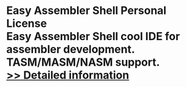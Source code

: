 # Easy Assembler Shell Personal License<br />Easy Assembler Shell cool IDE for assembler development. TASM/MASM/NASM support.<br />[>> Detailed information](https://secure.shareit.com/shareit/product.html?productid=196125&affiliateid=200057808)